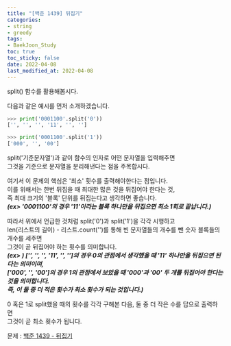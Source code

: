 ```yaml
---
title: "[백준 1439] 뒤집기"
categories: 
- string
- greedy
tags:
- BaekJoon_Study
toc: true
toc_sticky: false
date: 2022-04-08
last_modified_at: 2022-04-08
---
```


split() 함수를 활용해봅시다.

다음과 같은 예시를 먼저 소개하겠습니다.
```python
>>> print('0001100'.split('0'))
['', '', '', '11', '', '']
```

```python
>>> print('0001100'.split('1'))
['000', '', '00']
```

split('기준문자열')과 같이 함수의 인자로 어떤 문자열을 입력해주면  
그것을 기준으로 문자열을 분리해낸다는 점을 주목합시다.   

여기서 이 문제의 핵심은 '최소' 횟수를 출력해야한다는 점입니다.  
이를 위해서는 한번 뒤집을 때 최대한 많은 것을 뒤집어야 한다는 것,  
즉 최대 크기의 '블록' 단위를 뒤집는다고 생각하면 좋습니다.  
**_(ex> '0001100'의 경우 '11'이라는 블록 하나만을 뒤집으면 최소 1회로 끝납니다.)_**  

따라서 위에서 언급한 것처럼 split('0')과 split('1')을 각각 시행하고  
len(리스트의 길이) - 리스트.count('')를 통해 빈 문자열들의 개수를 뺀 숫자 블록들의 개수를 세주면  
그것이 곧 뒤집어야 하는 횟수를 의미합니다.  
**_(ex> ) ['', '', '', '11', '', '']의 경우 0의 관점에서 생각했을 때 '11' 하나만을 뒤집으면 된다는 의미이며,_**  
**_['000', '', '00']의 경우 1의 관점에서 보았을 때 '000'과 '00' 두 개를 뒤집어야 한다는 것을 의미합니다._**  
**_즉, 이 둘 중 더 적은 횟수가 최소 횟수가 되는 것입니다.)_**  

0 혹은 1로 split했을 때의 횟수를 각각 구해본 다음, 둘 중 더 작은 수를 답으로 출력하면  
그것이 곧 최소 횟수가 됩니다.

문제 : [백준 1439 - 뒤집기](https://www.acmicpc.net/problem/1439)

<script src="https://gist.github.com/Ryumaker/8f2306586f25306d68e357dd5eb54046.js"></script>



